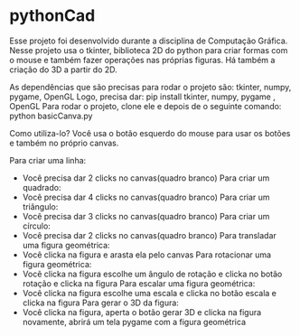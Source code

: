 # pythonCad

Esse projeto foi desenvolvido durante a disciplina de Computação Gráfica. Nesse projeto usa o tkinter, 
biblioteca 2D do python para criar formas com o mouse e também fazer operações nas próprias figuras.
Há também a criação do 3D a partir do 2D.

As dependências que são precisas para rodar o projeto são:
  tkinter, numpy, pygame, OpenGL
Logo, precisa dar:
  pip install tkinter, numpy, pygame , OpenGL
Para rodar o projeto, clone ele e depois de o seguinte comando:
  python basicCanva.py

Como utiliza-lo?
 Você usa o botão esquerdo do mouse para usar os botões e também no próprio canvas.
 
 Para criar uma linha:
  - Você precisa dar 2 clicks no canvas(quadro branco)
 Para criar um quadrado:
  - Você precisa dar 4 clicks no canvas(quadro branco)
 Para criar um triângulo:
  - Você precisa dar 3 clicks no canvas(quadro branco)
 Para criar um círculo:
  - Você precisa dar 2 clicks no canvas(quadro branco)
 Para transladar uma figura geométrica:
  - Você clicka na figura e arasta ela pelo canvas
 Para rotacionar uma figura geométrica:
  - Você clicka na figura escolhe um ângulo de rotação e clicka no botão rotação e clicka na figura
 Para escalar uma figura geométrica:
  - Você clicka na figura escolhe uma escala e clicka no botão escala e clicka na figura
 Para gerar o 3D da figura:
  - Você clicka na figura, aperta o botão gerar 3D e clicka na figura novamente, abrirá um tela pygame com a figura geométrica
 
